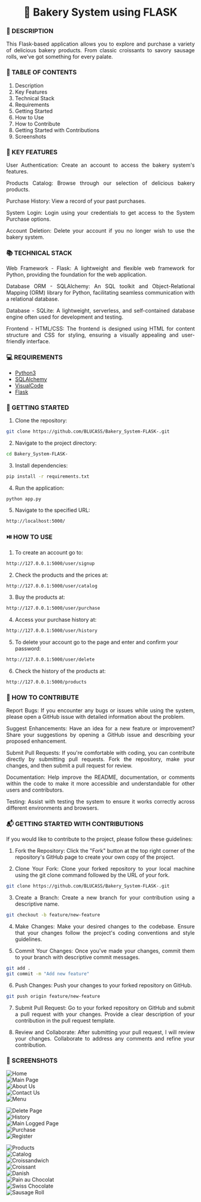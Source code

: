<h1 align="center">🥐 Bakery System using FLASK</h1>

### 📝 DESCRIPTION

<p align="justify">This Flask-based application allows you to explore and 
purchase a variety of delicious bakery products. From classic croissants to 
savory sausage rolls, we've got something for every palate.</p>

### 📎 TABLE OF CONTENTS
1. Description
2. Key Features
3. Technical Stack
4. Requirements
5. Getting Started
6. How to Use
7. How to Contribute
8. Getting Started with Contributions
9. Screenshots

### 🔑 KEY FEATURES
<p align="justify"> User Authentication: Create an account to access the bakery 
system's features.</p>
<p align="justify"> Products Catalog: Browse through our selection of delicious 
bakery products.</p>
<p align="justify"> Purchase History: View a record of your past purchases.</p>
<p align="justify"> System Login: Login using your credentials to get access to 
the System Purchase options.</p>
<p align="justify"> Account Deletion: Delete your account if you no longer wish 
to use the bakery system.</p>


### 📚 TECHNICAL STACK
<p align="justify"> Web Framework - Flask: A lightweight and flexible web framework 
for Python, providing the foundation for the web application.</p>
<p align="justify">Database ORM - SQLAlchemy: An SQL toolkit and Object-Relational 
Mapping (ORM) library for Python, facilitating seamless communication with a 
relational database.</p>
<p align="justify">Database - SQLite: A lightweight, serverless, and self-contained 
database engine often used for development and testing.</p>
<p align="justify"> Frontend - HTML/CSS: The frontend is designed using HTML for
 content structure and CSS for styling, ensuring a visually appealing and 
 user-friendly interface.</p>

### 💻 REQUIREMENTS
- [Python3](https://docs.python.org/3/)
- [SQLAlchemy](https://www.sqlalchemy.org/library.html)
- [VisualCode](https://code.visualstudio.com/docs)
- [Flask](https://flask.palletsprojects.com/en/3.0.x/)

### 🚀 GETTING STARTED
1. Clone the repository:
``` bash
git clone https://github.com/BLUCASS/Bakery_System-FLASK-.git
```
2. Navigate to the project directory: 
``` bash
cd Bakery_System-FLASK-
```
3. Install dependencies:
``` bash
pip install -r requirements.txt
```
4. Run the application:
``` bash
python app.py
```
5. Navigate to the specified URL:
```bash
http://localhost:5000/
```

### ⏯️ HOW TO USE
1. To create an account go to:
``` bash
http://127.0.0.1:5000/user/signup
```
2. Check the products and the prices at:
``` bash
http://127.0.0.1:5000/user/catalog
```
3. Buy the products at:
``` bash
http://127.0.0.1:5000/user/purchase
```
4. Access your purchase history at:
``` bash
http://127.0.0.1:5000/user/history
```
5. To delete your account go to the page and enter and confirm your password:
``` bash
http://127.0.0.1:5000/user/delete
```
6. Check the history of the products at:
``` bash
http://127.0.0.1:5000/products
```

### 📧 HOW TO CONTRIBUTE
<p align="justify">Report Bugs: If you encounter any bugs or issues while using the system, please open a GitHub issue with detailed information about the problem.</p>

<p align="justify">Suggest Enhancements: Have an idea for a new feature or improvement? Share your suggestions by opening a GitHub issue and describing your proposed enhancement.</p>

<p align="justify">Submit Pull Requests: If you're comfortable with coding, you can contribute directly by submitting pull requests. Fork the repository, make your changes, and then submit a pull request for review.</p>

<p align="justify">Documentation: Help improve the README, documentation, or comments within the code to make it more accessible and understandable for other users and contributors.</p>

<p align="justify">Testing: Assist with testing the system to ensure it works correctly across different environments and browsers.</p>

### 📬 GETTING STARTED WITH CONTRIBUTIONS
<p align="justify"> If you would like to contribute to the project, please follow these guidelines:</p>

1. <p align="justify"> Fork the Repository: Click the "Fork" button at the top right corner of the repository's GitHub page to create your own copy of the project.</p>
2. <p align="justify"> Clone Your Fork: Clone your forked repository to your local machine using the git clone command followed by the URL of your fork.</p>
``` bash
git clone https://github.com/BLUCASS/Bakery_System-FLASK-.git
```
3. <p align="justify"> Create a Branch: Create a new branch for your contribution using a descriptive name.</p>
``` bash
git checkout -b feature/new-feature
```
4. <p align="justify"> Make Changes: Make your desired changes to the codebase. Ensure that your changes follow the project's coding conventions and style guidelines.</p>
5. <p align="justify"> Commit Your Changes: Once you've made your changes, commit them to your branch with descriptive commit messages.</p>
``` bash
git add .
git commit -m "Add new feature"
```
6. <p align="justify"> Push Changes: Push your changes to your forked repository on GitHub.</p>
``` bash
git push origin feature/new-feature
```
7. <p align="justify"> Submit Pull Request: Go to your forked repository on GitHub and submit a pull request with your changes. Provide a clear description of your contribution in the pull request template.</p>
8. <p align="justify"> Review and Collaborate: After submitting your pull request, I will review your changes. Collaborate to address any comments and refine your contribution.</p>


### 📸 SCREENSHOTS
<img alt="Home" src="/images/home.png"></br>
<img alt="Main Page" src="/images/main_page.png"></br>
<img alt="About Us" src="/images/about.png"></br>
<img alt="Contact Us" src="/images/contact.png"></br>
<img alt="Menu" src="/images/menu.png"></br>



<img alt="Delete Page" src="/images/delete.png"></br>
<img alt="History" src="/images/history.png"></br>
<img alt="Main Logged Page" src="/images/main_logged.png"></br>
<img alt="Purchase" src="/images/purchase.png"></br>
<img alt="Register" src="/images/register.png"></br>


<img alt="Products" src="/images/products_1.png"></br>
<img alt="Catalog" src="/images"></br>
<img alt="Croissandwich" src="/images/croissandwich.png"></br>
<img alt="Croissant" src="/images/croissant.png"></br>
<img alt="Danish" src="/images/danish.png"></br>
<img alt="Pain au Chocolat" src="/images/pain_au_choc.png"></br>
<img alt="Swiss Chocolate" src="/images/swiss.png"></br>
<img alt="Sausage Roll" src="/images/sausage.png"></br>

